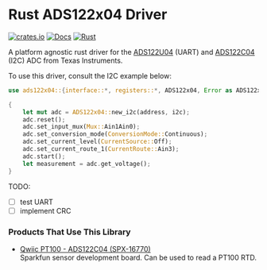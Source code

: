 # Rust ADS122x04 Driver

[![crates.io](https://img.shields.io/crates/v/ads122x04.svg)](https://crates.io/crates/ads122x04)
[![Docs](https://docs.rs/ads122x04/badge.svg)](https://docs.rs/ads122x04)
[![Rust](https://github.com/hacknus/ads122x04-rs/actions/workflows/rust.yml/badge.svg)](https://github.com/hacknus/ads122x04-rs/actions/workflows/rust.yml)

A platform agnostic rust driver for the [ADS122U04](https://www.ti.com/lit/ds/symlink/ads122u04.pdf) (UART)
and [ADS122C04](https://www.ti.com/lit/ds/symlink/ads122c04.pdf) (I2C) ADC from Texas Instruments.

To use this driver, consult the I2C example below:

```rust
use ads122x04::{interface::*, registers::*, ADS122x04, Error as ADS122x04Error};

{
    let mut adc = ADS122x04::new_i2c(address, i2c);
    adc.reset();
    adc.set_input_mux(Mux::Ain1Ain0);
    adc.set_conversion_mode(ConversionMode::Continuous);
    adc.set_current_level(CurrentSource::Off);
    adc.set_current_route_1(CurrentRoute::Ain3);
    adc.start();
    let measurement = adc.get_voltage();
}

```

TODO:
- [ ] test UART
- [ ] implement CRC

### Products That Use This Library

- [Qwiic PT100 - ADS122C04 (SPX-16770)](https://www.sparkfun.com/products/16770)  
  Sparkfun sensor development board. Can be used to read a PT100 RTD.